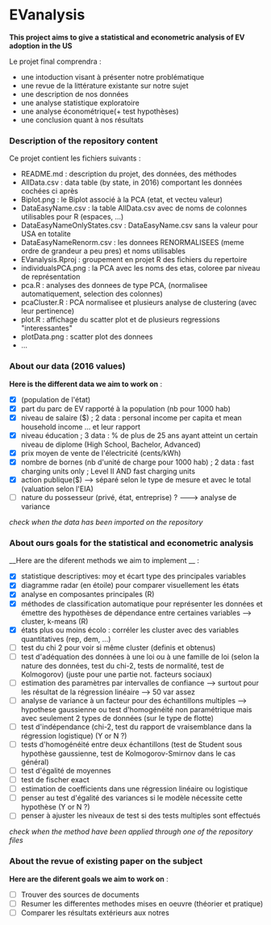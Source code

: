 # EVanalysis

**This project aims to give a statistical and econometric analysis of EV adoption in the US**

Le projet final comprendra :

* une intoduction visant à présenter notre problématique
* une revue de la littérature existante sur notre sujet
* une description de nos données
* une analyse statistique exploratoire
* une analyse économétrique(+ test hypothèses)
* une conclusion quant à nos résultats

### Description of the repository content

Ce projet contient les fichiers suivants :

* README.md : description du projet, des données, des méthodes
* AllData.csv : data table (by state, in 2016) comportant les données cochées ci après 
* Biplot.png : le Biplot associé à la PCA (etat, et vecteu valeur)
* DataEasyName.csv : la table AllData.csv avec de noms de colonnes utilisables pour R (espaces, ...)
* DataEasyNameOnlyStates.csv : DataEasyName.csv sans la valeur pour USA en totalite
* DataEasyNameRenorm.csv : les donnees RENORMALISEES (meme ordre de grandeur a peu pres) et noms utilisables
* EVanalysis.Rproj : groupement en projet R des fichiers du repertoire
* individualsPCA.png : la PCA avec les noms des etas, coloree par niveau de représentation
* pca.R : analyses des donnees de type PCA, (normalisee automatiquement, selection des colonnes)
* pcaCluster.R : PCA normalisee et plusieurs analyse de clustering (avec leur pertinence)
* plot.R : affichage du scatter plot et de plusieurs regressions "interessantes"
* plotData.png : scatter plot des donnees
* ...

### About our data (2016 values)

__Here is the different data we aim to work on__ : 

- [x] (population de l'état)
- [x] part du parc de EV rapporté à la population (nb pour 1000 hab)
- [x] niveau de salaire ($) ; 2 data : personal income per capita et mean household income ... et leur rapport
- [x] niveau éducation ; 3 data : % de plus de 25 ans ayant atteint un certain niveau de diplome (High School, Bachelor, Advanced)
- [x] prix moyen de vente de l'électricité (cents/kWh)
- [x] nombre de bornes (nb d'unité de charge pour 1000 hab) ; 2 data : fast charging units only ; Level II AND fast charging units
- [x] action publique($) —> séparé selon le type de mesure et avec le total (valuation selon l'EIA)
- [ ] nature du possesseur (privé, état, entreprise) ? ---> analyse de variance

_check when the data has been imported on the repository_


### About ours goals for the statistical and econometric analysis 

__Here are the diferent methods we aim to implement __ : 
- [x] statistique descriptives: moy et écart type des principales variables
- [x] diagramme radar (en étoile) pour comparer visuellement les états
- [x] analyse en composantes principales (R)
- [x] méthodes de classification automatique pour représenter les données et émettre des hypothèses de dépendance entre certaines variables --> cluster, k-means (R) 
- [x] états plus ou moins écolo : corréler les cluster avec des variables quantitatives (rep, dem, ...)
- [ ] test du chi 2 pour voir si même cluster (definis et obtenus)
- [ ] test d'adéquation des données à une loi ou à une famille de loi (selon la nature des données, test du chi-2, tests de normalité, test de Kolmogorov) (juste pour une partie not. facteurs sociaux)
- [ ] estimation des paramètres par intervalles de confiance --> surtout pour les résultat de la régression linéaire --> 50 var assez
- [ ] analyse de variance à un facteur pour des échantillons multiples --> hypothese gaussienne ou test d'homogénéité non paramétrique mais avec seulement 2 types de données (sur le type de flotte)
- [ ] test d'indépendance (chi-2, test du rapport de vraisemblance dans la régression logistique) (Y or N ?)
- [ ] tests d'homogénéité entre deux échantillons (test de Student sous hypothèse gaussienne, test de Kolmogorov-Smirnov dans le cas général)
- [ ] test d'égalité de moyennes
- [ ] test de fischer exact
- [ ] estimation de coefficients dans une régression linéaire ou logistique
- [ ] penser au test d'égalité des variances si le modèle nécessite cette hypothèse (Y or N ?)
- [ ] penser à ajuster les niveaux de test si des tests multiples sont effectués

_check when the method have been applied through one of the repository files_


### About the revue of existing paper on the subject 

__Here are the diferent goals we aim to work on__ : 
- [ ] Trouver des sources de documents
- [ ] Resumer les differentes methodes mises en oeuvre (théorier et pratique)
- [ ] Comparer les résultats extérieurs aux notres
